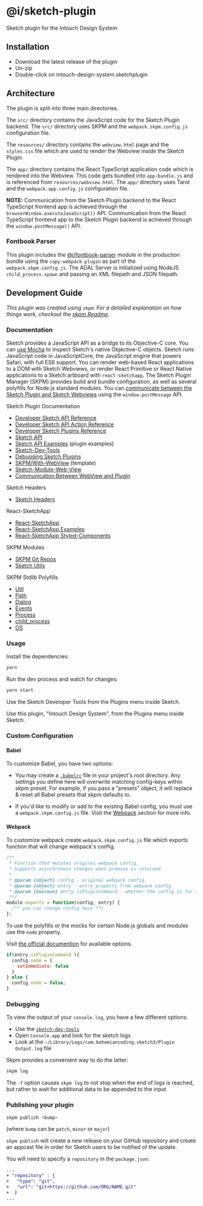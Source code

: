# @i/sketch-plugin

Sketch plugin for the Intouch Design System


## Installation

- Download the latest release of the plugin
- Un-zip
- Double-click on intouch-design-system.sketchplugin


## Architecture

The plugin is split into three main directories.

The `src/` directory contains the JavaScript code for the Sketch Plugin backend. The `src/` directory uses SKPM and the `webpack.skpm.config.js` configuration file.

The `resources/` directory contains the `webview.html` page and the `styles.css` file which are used to render the Webview inside the Sketch Plugin.

The `app/` directory contains the React TypeScript application code which is rendered into the Webview. This code gets bundled into `app-bundle.js` and is referenced from `resources/webview.html`. The `app/` directory uses Tarot and the `webpack.app.config.js` configuration file.

**NOTE:** Communication from the Sketch Plugin backend to the React TypeScript frontend app is achieved through the `browserWindow.executeJavaScript()` API. Communication from the React TypeScript frontend app to the Sketch Plugin backend is achieved through the `window.postMessage()` API.
<br>


### Fontbook Parser

This plugin includes the [@i/fontbook-parser](https://intazdoweb.intouchsol.com/IntouchDesignSystem/IntouchDesignSystem/_git/fontbook-parser) module in the production bundle using the `copy-webpack-plugin` as part of the `webpack.skpm.config.js`. The ADAL Server is initialized using NodeJS `child_process.spawn` and passing an XML filepath and JSON filepath.
<br>


## Development Guide

_This plugin was created using `skpm`. For a detailed explanation on how things work, checkout the [skpm Readme](https://github.com/skpm/skpm/blob/master/README.md)._


### Documentation

Sketch provides a JavaScript API as a bridge to its Objective-C core. You can [use Mocha](https://github.com/logancollins/Mocha#introspecting-the-objective-c-runtime) to inspect Sketch's native Objective-C objects. Sketch runs JavaScript code in JavaScriptCore, the JavaScript engine that powers Safari, with full ES6 support. You can render web-based React applications to a DOM with Sketch Webviews, or render React Primitive or React Native applications to a Sketch artboard with `react-sketchapp`. The Sketch Plugin Manager (SKPM) provides build and bundle configuration, as well as several polyfills for Node.js standard modules. You can [communicate between the Sketch Plugin and Sketch Webviews](https://github.com/skpm/sketch-module-web-view/blob/master/docs/communication-plugin-webview.md) using the `window.postMessage` API.

Sketch Plugin Documentation
* [Developer Sketch API Reference](https://developer.sketch.com/reference/api)
* [Developer Sketch API Action Reference](https://developer.sketch.com/reference/action/)
* [Developer Sketch Plugins Reference](https://developer.sketch.com/plugins/)
* [Sketch API](https://github.com/sketch-hq/SketchAPI)
* [Sketch API Examples](https://github.com/sketch-hq/SketchAPI/tree/develop/examples/) (plugin examples)
* [Sketch-Dev-Tools](https://github.com/skpm/sketch-dev-tools)
* [Debugging Sketch Plugins](https://developer.sketch.com/plugins/debugging)
* [SKPM/With-WebView](https://github.com/skpm/with-webview) (template)
* [Sketch-Module-Web-View](https://github.com/skpm/sketch-module-web-view)
* [Communication Between WebView and Plugin](https://github.com/skpm/sketch-module-web-view/blob/master/docs/communication-plugin-webview.md)

Sketch Headers
* [Sketch Headers](https://github.com/abynim/Sketch-Headers)

React-SketchApp
* [React-SketchApp](https://github.com/airbnb/react-sketchapp)
* [React-SketchApp Examples](https://github.com/airbnb/react-sketchapp/tree/master/examples)
* [React-SketchApp Styled-Components](https://github.com/airbnb/react-sketchapp/tree/master/examples/styled-components)

SKPM Modules
* [SKPM Git Repos](https://github.com/skpm)
* [Sketch Utils](https://github.com/skpm/sketch-utils)

SKPM Stdlib Polyfills
* [Util](https://github.com/skpm/util)
* [Path](https://github.com/skpm/path)
* [Dialog](https://github.com/skpm/dialog)
* [Events](https://github.com/skpm/events)
* [Process](https://github.com/skpm/process)
* [child_process](https://github.com/skpm/child_process)
* [OS](https://github.com/skpm/os)


### Usage

Install the dependencies:
```bash
yarn
```

Run the dev process and watch for changes:
```bash
yarn start
```

Use the Sketch Developer Tools from the Plugins menu inside Sketch.

Use this plugin, "Intouch Design System", from the Plugins menu inside Sketch.


### Custom Configuration

#### Babel

To customize Babel, you have two options:

- You may create a [`.babelrc`](https://babeljs.io/docs/usage/babelrc) file in your project's root directory. Any settings you define here will overwrite matching config-keys within skpm preset. For example, if you pass a "presets" object, it will replace & reset all Babel presets that skpm defaults to.

- If you'd like to modify or add to the existing Babel config, you must use a `webpack.skpm.config.js` file. Visit the [Webpack](#webpack) section for more info.

#### Webpack

To customize webpack create `webpack.skpm.config.js` file which exports function that will change webpack's config.

```js
/**
 * Function that mutates original webpack config.
 * Supports asynchronous changes when promise is returned.
 *
 * @param {object} config - original webpack config.
 * @param {object} entry - entry property from webpack config
 * @param {boolean} entry.isPluginCommand - whether the config is for a plugin command or a resource
 **/
module.exports = function(config, entry) {
  /** you can change config here **/
};
```

To use the polyfills or the mocks for certain Node.js globals and modules use the `node` property.

Visit [the official documention](https://webpack.js.org/configuration/node/) for available options.

```js
if(entry.isPluginCommand ){
  config.node = {
    setImmediate: false
  }
} else {
  config.node = false;
}
```

### Debugging

To view the output of your `console.log`, you have a few different options:

- Use the [`sketch-dev-tools`](https://github.com/skpm/sketch-dev-tools)
- Open `Console.app` and look for the sketch logs
- Look at the `~/Library/Logs/com.bohemiancoding.sketch3/Plugin Output.log` file

Skpm provides a convenient way to do the latter:

```bash
skpm log
```

The `-f` option causes `skpm log` to not stop when the end of logs is reached, but rather to wait for additional data to be appended to the input

### Publishing your plugin

```bash
skpm publish <bump>
```

(where `bump` can be `patch`, `minor` or `major`)

`skpm publish` will create a new release on your GitHub repository and create an appcast file in order for Sketch users to be notified of the update.

You will need to specify a `repository` in the `package.json`:

```diff
...
+ "repository" : {
+   "type": "git",
+   "url": "git+https://github.com/ORG/NAME.git"
+  }
...
```
